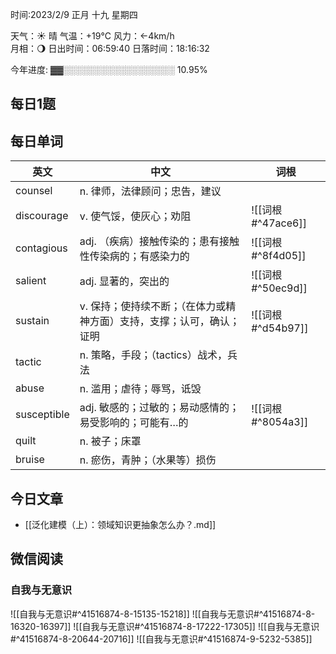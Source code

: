 

时间:2023/2/9 正月 十九 星期四

天气：☀️   晴 气温：+19°C 风力：←4km/h  
月相：🌖 日出时间：06:59:40 日落时间：18:16:32

今年进度: ▓▓░░░░░░░░░░░░░░░░░░ 10.95%


## 每日1题


## 每日单词

| 英文        | 中文                                                                  | 词根              |
| ----------- | --------------------------------------------------------------------- | ----------------- |
| counsel     | n. 律师，法律顾问；忠告，建议                                         |                   |
| discourage  | v. 使气馁，使灰心；劝阻                                               | ![[词根#^47ace6]] |
| contagious  | adj. （疾病）接触传染的；患有接触性传染病的；有感染力的               | ![[词根#^8f4d05]] |
| salient     | adj. 显著的，突出的                                                   | ![[词根#^50ec9d]] |
| sustain     | v. 保持；使持续不断；（在体力或精神方面）支持，支撑；认可，确认；证明 | ![[词根#^d54b97]] |
| tactic      | n. 策略，手段；（tactics）战术，兵法                                  |                   |
| abuse       | n. 滥用；虐待；辱骂，诋毁                                             |                   |
| susceptible | adj. 敏感的；过敏的；易动感情的；易受影响的；可能有…的                | ![[词根#^8054a3]] |
| quilt       | n. 被子；床罩                                                         |                   |
| bruise      | n. 瘀伤，青肿；（水果等）损伤                                         |                   |


## 今日文章

- [[泛化建模（上）：领域知识更抽象怎么办？.md]]


## 微信阅读

<!-- start of weread -->

### 自我与无意识
![[自我与无意识#^41516874-8-15135-15218]]
![[自我与无意识#^41516874-8-16320-16397]]
![[自我与无意识#^41516874-8-17222-17305]]
![[自我与无意识#^41516874-8-20644-20716]]
![[自我与无意识#^41516874-9-5232-5385]]

<!-- end of weread -->
